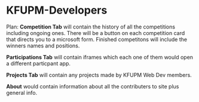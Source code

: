 # KFUPM-Developers
Plan:
**Competition Tab** will contain the history of all the competitions including ongoing ones.
There will be a button on each competition card that directs you to a microsoft form.
Finished competitons will include the winners names and positions.

**Participations Tab** will contain iframes which each one of them would open a different particpant app.

**Projects Tab** will contain any projects made by KFUPM Web Dev members.

**About** would contain information about all the contributers to site plus general info.
